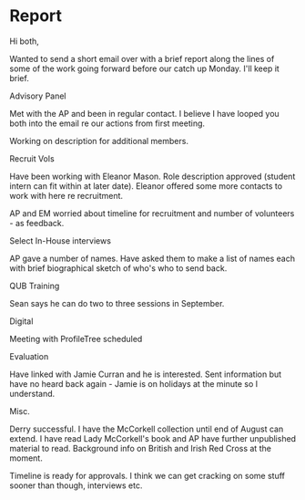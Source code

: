 # Report

Hi both,

Wanted to send a short email over with a brief report along the lines of some of the work going forward before our catch up Monday. I'll keep it brief.

Advisory Panel

Met with the AP and been in regular contact. I believe I have looped you both into the email re our actions from first meeting. 

Working on description for additional members.

Recruit Vols

Have been working with Eleanor Mason. Role description approved (student intern can fit within at later date). Eleanor offered some more contacts to work with here re recruitment.

AP and EM worried about timeline for recruitment and number of volunteers - as feedback.

Select In-House interviews

AP gave a number of names. Have asked them to make a list of names each with brief biographical sketch of who's who to send back.

QUB Training

Sean says he can do two to three sessions in September. 

Digital

Meeting with ProfileTree scheduled

Evaluation

Have linked with Jamie Curran and he is interested. Sent information but have no heard back again - Jamie is on holidays at the minute so I understand.

Misc.

Derry successful. I have the McCorkell collection until end of August can extend. I have read Lady McCorkell's book and AP have further unpublished material to read. Background info on British and Irish Red Cross at the moment. 

Timeline is ready for approvals. I think we can get cracking on some stuff sooner than though, interviews etc.

